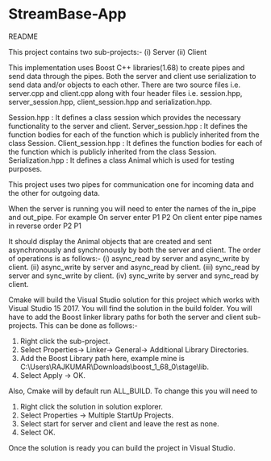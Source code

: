 # StreamBase-App

README

This project contains two sub-projects:-
(i) Server
(ii) Client

This implementation uses Boost C++ libraries(1.68) to create pipes and send data through the pipes.
Both the server and client use serialization to send data and/or objects to each other. 
There are two source files i.e. server.cpp and client.cpp along with four header files i.e.
session.hpp, server_session.hpp, client_session.hpp and serialization.hpp.

Session.hpp : It defines a class session which provides the necessary functionality to the server
			  and client.
Server_session.hpp : It defines the function bodies for each of the function which is publicly inherited
					 from the class Session.
Client_session.hpp : It defines the function bodies for each of the function which is publicly inherited
					 from the class Session.
Serialization.hpp : It defines a class Animal which is used for testing purposes.

This project uses two pipes for communication one for incoming data and the other for outgoing data.

When the server is running you will need to enter the names of the in_pipe and out_pipe.
For example
On server enter
P1 P2
On client enter pipe names in reverse order
P2 P1

It should display the Animal objects that are created and sent asynchronously and synchronously by both the
server and client. The order of operations is as follows:-
(i) async_read by server and async_write by client.
(ii) async_write by server and async_read by client.
(iii) sync_read by server and sync_write by client.
(iv) sync_write by server and sync_read by client.

Cmake will build the Visual Studio solution for this project which works with Visual Studio 15 2017.
You will find the solution in the build folder.
You will have to add the Boost linker library paths for both the server and client sub-projects. 
This can be done as follows:-
1. Right click the sub-project.
2. Select Properties-> Linker-> General-> Additional Library Directories.
3. Add the Boost Library path here, example mine is C:\Users\RAJKUMAR\Downloads\boost_1_68_0\stage\lib.
4. Select Apply -> OK.

Also, Cmake will by default run ALL_BUILD. To change this you will need to
1. Right click the solution in solution explorer.
2. Select Properties -> Multiple StartUp Projects.
3. Select start for server and client and leave the rest as none.
4. Select OK.

Once the solution is ready you can build the project in Visual Studio.
